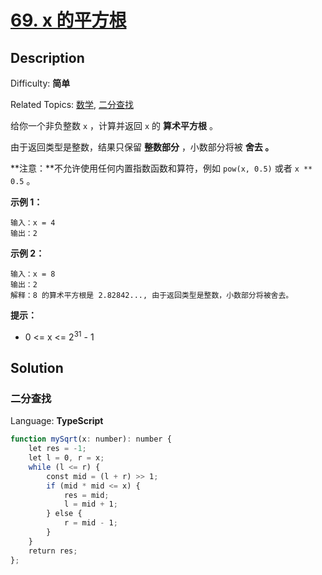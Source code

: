 # [69\. x 的平方根](https://leetcode.cn/problems/sqrtx/)

## Description

Difficulty: **简单**  

Related Topics: [数学](https://leetcode.cn/tag/math/), [二分查找](https://leetcode.cn/tag/binary-search/)

给你一个非负整数 `x` ，计算并返回 `x` 的 **算术平方根** 。

由于返回类型是整数，结果只保留 **整数部分** ，小数部分将被 **舍去 。**

**注意：**不允许使用任何内置指数函数和算符，例如 `pow(x, 0.5)` 或者 `x ** 0.5` 。

**示例 1：**

```
输入：x = 4
输出：2
```

**示例 2：**

```
输入：x = 8
输出：2
解释：8 的算术平方根是 2.82842..., 由于返回类型是整数，小数部分将被舍去。
```

**提示：**

* 0 <= x <= 2<sup>31</sup> - 1

## Solution

### 二分查找

Language: **TypeScript**

```typescript
function mySqrt(x: number): number {
    let res = -1;
    let l = 0, r = x;
    while (l <= r) {
        const mid = (l + r) >> 1;
        if (mid * mid <= x) {
            res = mid;
            l = mid + 1;
        } else {
            r = mid - 1;
        }
    }
    return res;
};
```